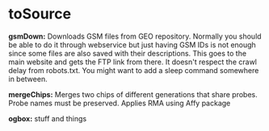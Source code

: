 toSource
========

**gsmDown:** Downloads GSM files from GEO repository. Normally you should be able to do it through webservice but just having GSM IDs is not enough since some files are also saved with their descriptions. This goes to the main website and gets the FTP link from there. It doesn't respect the crawl delay from robots.txt. You might want to add a sleep command somewhere in between.

**mergeChips:** Merges two chips of different generations that share probes. Probe names must be preserved. Applies RMA using Affy package

**ogbox:** stuff and things
